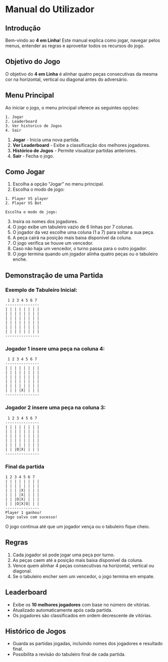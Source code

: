 # Manual do Utilizador

## Introdução
Bem-vindo ao **4 em Linha**! Este manual explica como jogar, navegar pelos menus, entender as regras e aproveitar todos os recursos do jogo.

## Objetivo do Jogo
O objetivo do **4 em Linha** é alinhar quatro peças consecutivas da mesma cor na horizontal, vertical ou diagonal antes do adversário.

## Menu Principal
Ao iniciar o jogo, o menu principal oferece as seguintes opções:
```
1. Jogar
2. Leaderboard
3. Ver historico de Jogos
4. Sair
```

1. **Jogar** - Inicia uma nova partida.
2. **Ver Leaderboard** - Exibe a classificação dos melhores jogadores.
3. **Histórico de Jogos** - Permite visualizar partidas anteriores.
4. **Sair** - Fecha o jogo.

## Como Jogar
1. Escolha a opção "Jogar" no menu principal.
2. Escolha o modo de jogo:
```
1. Player VS player
2. Player VS Bot

Escolha o modo de jogo:
```
3. Insira os nomes dos jogadores.
4. O jogo exibe um tabuleiro vazio de 6 linhas por 7 colunas.
5. O jogador da vez escolhe uma coluna (1 a 7) para soltar a sua peça.
6. A peça cairá na posição mais baixa disponível da coluna.
7. O jogo verifica se houve um vencedor.
8. Caso não haja um vencedor, o turno passa para o outro jogador.
9. O jogo termina quando um jogador alinha quatro peças ou o tabuleiro enche.

## Demonstração de uma Partida
### Exemplo de Tabuleiro Inicial:
```
 1 2 3 4 5 6 7
---------------
| | | | | | | |
| | | | | | | |
| | | | | | | |
| | | | | | | |
| | | | | | | |
| | | | | | | |
---------------
```

### Jogador 1 insere uma peça na coluna 4:
```
 1 2 3 4 5 6 7
---------------
| | | | | | | |
| | | | | | | |
| | | | | | | |
| | | | | | | |
| | | | | | | |
| | | |X| | | |
---------------
```
### Jogador 2 insere uma peça na coluna 3:
```
 1 2 3 4 5 6 7
---------------
| | | | | | | |
| | | | | | | |
| | | | | | | |
| | | | | | | |
| | | | | | | |
| | |0|X| | | |
---------------
```
### Final da partida
```
1 2 3 4 5 6 7
| | | | | | | |
| | | | | | | |
| | | |X| | | |
| | | |X| | | |
| | |O|X| | | |
| | |O|X|O| | |
---------------
Player 1 ganhou!
Jogo salvo com sucesso!
```
O jogo continua até que um jogador vença ou o tabuleiro fique cheio.

## Regras
1. Cada jogador só pode jogar uma peça por turno.
2. As peças caem até a posição mais baixa disponível da coluna.
3. Vence quem alinhar 4 peças consecutivas na horizontal, vertical ou diagonal.
4. Se o tabuleiro encher sem um vencedor, o jogo termina em empate.

## Leaderboard
- Exibe os **10 melhores jogadores** com base no número de vitórias.
- Atualizado automaticamente após cada partida.
- Os jogadores são classificados em ordem decrescente de vitórias.

## Histórico de Jogos
- Guarda as partidas jogadas, incluindo nomes dos jogadores e resultado final.
- Possibilita a revisão do tabuleiro final de cada partida.



